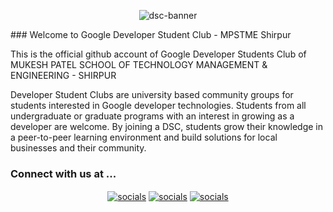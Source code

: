 <p align="center">
<img src="https://github.com/nupoorkhatri/GDSC-MPSTME-Shirpur/blob/main/GDSCLogo.png" alt="dsc-banner"><br>
</p>
### Welcome to Google Developer Student Club - MPSTME Shirpur


This is the official github account of Google Developer Students Club of MUKESH PATEL SCHOOL OF TECHNOLOGY MANAGEMENT & ENGINEERING - SHIRPUR


Developer Student Clubs are university based community groups for students interested in Google developer technologies. Students from all undergraduate or graduate programs with an interest in growing as a developer are welcome. By joining a DSC, students grow their knowledge in a peer-to-peer learning environment and build solutions for local businesses and their community.



<h3> Connect with us at ...</h3>

<p align="center"><a href="https://www.linkedin.com/company/gdsc-mpstme-shirpur" target="blank"><img align="center" src="https://img.shields.io/badge/LinkedIn-0077B5?style=for-the-badge&logo=linkedin&logoColor=white" alt="socials"/></a> <a href="https://www.instagram.com/gdsc.mpstmeshirpur/" target="blank"><img align="center" src="https://img.shields.io/badge/Instagram-E4405F?style=for-the-badge&logo=instagram&logoColor=white" alt="socials"/></a> <a href="https://discord.gg/MyjyGKUyFW" target="blank"><img align="center" src="https://img.shields.io/badge/Discord-7289DA?style=for-the-badge&logo=discord&logoColor=white" alt="socials"/></a> </p>
